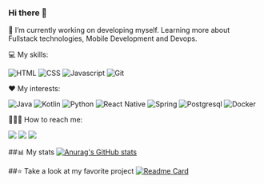 ### Hi there 👋

🔭 I’m currently working on developing myself. Learning more about Fullstack technologies, Mobile Development and Devops. 

💻 My skills:

![HTML](https://img.shields.io/badge/HTML5-E34F26?style=for-the-badge&logo=html5&logoColor=white)
![CSS](https://img.shields.io/badge/CSS3-1572B6?style=for-the-badge&logo=css3&logoColor=white)
![Javascript](https://img.shields.io/badge/JavaScript-F7DF1E?style=for-the-badge&logo=javascript&logoColor=black)
![Git](https://img.shields.io/badge/Git-E34F26?style=for-the-badge&logo=git&logoColor=white)

❤️ My interests:

![Java](https://img.shields.io/badge/Java-ED8B00?style=for-the-badge&logo=java&logoColor=white)
![Kotlin](https://img.shields.io/badge/Kotlin-0095D5?&style=for-the-badge&logo=kotlin&logoColor=white)
![Python](https://img.shields.io/badge/Python-14354C?style=for-the-badge&logo=python&logoColor=white)
![React Native](https://img.shields.io/badge/React_Native-20232A?style=for-the-badge&logo=react&logoColor=61DAFB)
![Spring](https://img.shields.io/badge/Spring-6DB33F?style=for-the-badge&logo=spring&logoColor=white)
![Postgresql](https://img.shields.io/badge/PostgreSQL-316192?style=for-the-badge&logo=postgresql&logoColor=white)
![Docker](https://img.shields.io/badge/Docker-2496ED?style=for-the-badge&logo=docker&logoColor=white)

🏃🏻‍♂️ How to reach me:

[<img src="https://img.shields.io/badge/Instagram-E4405F?style=for-the-badge&logo=instagram&logoColor=white">](https://www.instagram.com/ms.franceschini/)
[<img src="https://img.shields.io/badge/LinkedIn-0077B5?style=for-the-badge&logo=linkedin&logoColor=white">](https://www.linkedin.com/in/matheus-franceschini-80976a190/)
[<img src="https://img.shields.io/badge/Gmail-D14836?style=for-the-badge&logo=gmail&logoColor=white">](mailto:ms.franceschini.14@gmail.com)


##📊 My stats
[![Anurag's GitHub stats](https://github-readme-stats.vercel.app/api?username=M4tprog&show_icons=true&theme=dark)](https://github.com/anuraghazra/github-readme-stats)

##⭐ Take a look at my favorite project
[![Readme Card](https://github-readme-stats.vercel.app/api/pin/?username=M4tprog&repo=POKEDEX&show_icons=true&theme=dark)](https://github.com/anuraghazra/github-readme-stats)
<!--
**MatheusFranceschini/MatheusFranceschini** is a ✨ _special_ ✨ repository because its `README.md` (this file) appears on your GitHub profile.

Here are some ideas to get you started:

- 🔭 I’m currently working on ...
- 🌱 I’m currently learning ...
- 👯 I’m looking to collaborate on ...
- 🤔 I’m looking for help with ...
- 💬 Ask me about ...
- 📫 How to reach me: ...
- 😄 Pronouns: ...
- ⚡ Fun fact: ...
-->
